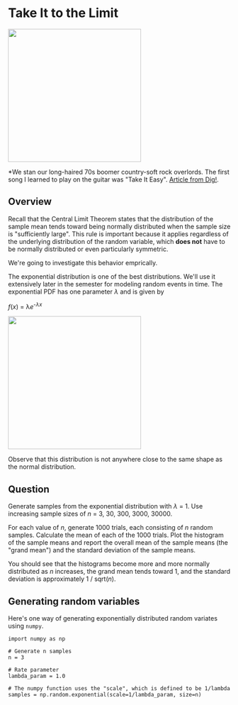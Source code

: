 # Take It to the Limit

<img src="https://www.thisisdig.com/wp-content/uploads/2023/11/the-eagles-812x609.jpg" width="300px" />

*We stan our long-haired 70s boomer country-soft rock overlords. The first song I learned to play on the guitar was "Take It Easy". [Article from Dig!](https://www.thisisdig.com/feature/take-it-to-the-limit-eagles-song-story/).

## Overview

Recall that the Central Limit Theorem states that the distribution of the sample mean tends toward being normally distributed when the sample size is "sufficiently large". This rule is important because it applies regardless of the underlying distribution of the random variable, which **does not** have to be normally distributed or even particularly symmetric.

We're going to investigate this behavior emprically.

The exponential distribution is one of the best distributions. We'll use it extensively later in the semester for modeling random events in time. The exponential PDF has one parameter *λ* and is given by

*f*(*x*) = λ*e*<sup>-*λx*</sup> 

<img src="https://upload.wikimedia.org/wikipedia/commons/thumb/f/f5/Exponential_distribution_pdf_-_public_domain.svg/1920px-Exponential_distribution_pdf_-_public_domain.svg.png" width="300px" />

Observe that this distribution is not anywhere close to the same shape as the normal distribution.

## Question

Generate samples from the exponential distribution with *λ* = 1. Use increasing sample sizes of *n* = 3, 30, 300, 3000, 30000.

For each value of *n*, generate 1000 trials, each consisting of *n* random samples. Calculate the mean of each of the 1000 trials. Plot the histogram of the sample means and report the overall mean of the sample means (the "grand mean") and the standard deviation of the sample means.

You should see that the histograms become more and more normally distributed as *n* increases, the grand mean tends toward 1, and the standard deviation is approximately 1 / sqrt(*n*).

## Generating random variables

Here's one way of generating exponentially distributed random variates using `numpy`.

```
import numpy as np

# Generate n samples
n = 3

# Rate parameter
lambda_param = 1.0

# The numpy function uses the "scale", which is defined to be 1/lambda
samples = np.random.exponential(scale=1/lambda_param, size=n)
```
